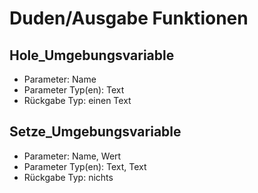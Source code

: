 # Duden/Ausgabe Funktionen
## Hole_Umgebungsvariable
* Parameter: Name
* Parameter Typ(en): Text
* Rückgabe Typ: einen Text

## Setze_Umgebungsvariable
* Parameter: Name, Wert
* Parameter Typ(en): Text, Text
* Rückgabe Typ: nichts

